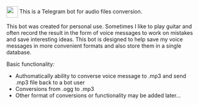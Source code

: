 <img height="30em" src="https://github.com/OutlyingWest/audiotgbot/tree/main/tgbot/data/pictures/marshal_pic_for_bot.jpeg" align="center" style="max-width: 100%;">
This is a Telegram bot for audio files conversion.

This bot was created for personal use.
Sometimes I like to play guitar and often record the result
in the form of voice messages to work on mistakes
and save interesting ideas.
This bot is designed to help save my voice messages in more
convenient formats and also store them in a single database.

Basic functionality:
- Authomatically ability to converse voice message to .mp3 and send .mp3 file back to a bot user 
- Conversions from .ogg to .mp3
- Other format of conversions or functionality may be added later...